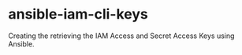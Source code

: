 # ansible-iam-cli-keys
Creating the retrieving the IAM Access and Secret Access Keys using Ansible.
